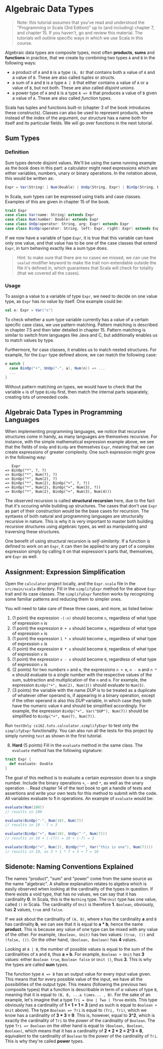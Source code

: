 
# Algebraic Data Types

> Note: this tutorial assumes that you've read and understood the "Programming in Scala (3rd Edition)" up to (and including) chapter 7, and chapter 15. If you haven't, go and review this material. The tutorials will outline specific ways in which we use Scala in this course.

Algebraic data types are composite types, most often **products**, **sums** and **functions** in practice, that we create by combining two types `A` and `B` in the following ways:

- a product of `A` and `B` is a type `(A, B)` that contains both a value of `A` and a value of `B`. These are also called _tuples_ or _structs_.
- a sum of `A` and `B` is a type `A | B` that either contains a value of `A` or a value of `B`, but not both. These are also called _disjoint unions_.
- a power type of `A` and `B` is a type `A => B` that produces a value of `B` given a value of `A`. These are also called _function_ types.

Scala has tuples and functions built-in (chapter 3 of the book introduces these constructs). Classes can also be used to represent products, where instead of the index of the argument, our structure has a name both for itself and its particular fields. We will go over functions in the next tutorial.

## Sum Types

### Definition

Sum types denote disjoint values. We'll be using the same running example as the book does in this part: a calculator might need expressions which are either variables, numbers, unary or binary operations. In the notation above, this would be written as:

```scala
Expr = Var(String) | Num(Double) | UnOp(String, Expr) | BinOp(String, Expr, Expr) 
```

In Scala, sum types can be expressed using traits and case classes. Examples of this are given in chapter 15 of the book.

```scala
trait Expr
case class Var(name: String) extends Expr
case class Num(number: Double) extends Expr
case class UnOp(operator: String, arg: Expr) extends Expr
case class BinOp(operator: String, left: Expr, right: Expr) extends Expr
```
If we now have a variable of type `Expr`, it is true that this variable can have only one value, and that value has to be one of the case classes that extend `Expr`, in turn behaving exactly like a sum type does.
> Hint: to make sure that there are no cases we missed, we can use the `sealed` modifier keyword to make the trait non-extendable outside the file it's defined in, which guarantees that Scala will check for totality (that we covered all the cases).

### Usage
To assign a value to a variable of type `Expr`, we need to decide on one value type, as `Expr` has no value by itself. One example could be:
```scala
val e: Expr = Var("x")
```
To check whether a sum type variable currently has a value of a certain specific case class, we use pattern matching. Pattern matching is described in chapter 7.5 and then later detailed in chapter 15. Pattern matching is similar to switch from languages like Java and C, but additionally enables us to match values by type. 

Furthermore, for case classes, it enables us to match nested structures. For example, for the `Expr` type defined above, we can match the following case:
```scala
e match {
  case BinOp("+", UnOp("-", a), Num(n)) => ...
  ...
}
```
Without pattern matching on types, we would have to check that the variable `e` is of type `BinOp` first, then match the internal parts separately, creating lots of unneeded code.

## Algebraic Data Types in Programming Languages

When implementing programming languages, we notice that recursive structures come in handy, as many languages are themselves recursive. For instance, with the simple mathematical expression example above, we see that the fields of `UnOp` and `BinOp` are themselves `Expr`, meaning that we can create expressions of greater complexity. One such expression might grow in the following way:

```
   Expr
=> BinOp("*", ?, ?)
=> BinOp("*", Num(?), ?)
=> BinOp("*", Num(2), ?)
=> BinOp("*", Num(2), BinOp("+", ?, ?))
=> BinOp("*", Num(2), BinOp("+", Num(3), ?))
=> BinOp("*", Num(2), BinOp("+", Num(3), Num(4)))
```
The observed recursion is called **structural recursion** here, due to the fact that it's occuring while building up structures. The cases that don't use `Expr` as part of their construction would be the base cases for recursion. The syntaxes of both natural and programming languages are structurally recursive in nature. This is why it is very important to master both building recursive structures using algebraic types, as well as manipulating and traversing these structures.

One benefit of using structural recursion is _self-similarity_. If a function is defined to work on an `Expr`, it can then be applied to any part of a complex expression simply by calling it on that expression's parts that, themselves, are `Expr` as well.

## Assignment: Expression Simplification

Open the `calculator` project locally, and the `Expr.scala` file in the `src/main/scala` directory. Fill in the `simplifyExpr` method for the above `Expr` trait and its case classes. The `simplifyExpr` function works by recognizing some familiar patterns and reducing them to simpler ones. 

You will need to take care of these three cases, and more, as listed below:
1. (1 point) the expression `-(-n)` should become `n`, regardless of what type of expression `n` is
2. (1 point) the expression `0 + x` should become `x`, regardless of what type of expression `x` is
3. (1 point) the expression `1 * x` should become `x`, regardless of what type of expression `x` is
4. (1 point) the expression `0 * x` should become `0`, regardless of what type of expression `x` is
5. (1 point) the expression `x - x` should become `0`, regardless of what type of expression `x` is
6. (2 points) for two _numbers_ `n` and `m`, the expressions `n + m`, `n - m` and `n * m` should evaluate to a single number with the respective values of the sum, subtraction and multiplication of the `n` and `m`. For example, the expression `BinOp("+", Num(2), Num(3))` should evaluate to `Num(5)`.
7. (3 points) the variable with the name *DUP* is to be treated as a duplicate of whatever other operand is, if appearing in a binary operation, except if the other operand is also this *DUP* variable, in which case they both have the numeric value `0` and should be simplified accordingly. For example, the expression `BinOp("+", Var("DUP"), Num(7))` should be simplified to `BinOp("+", Num(7), Num(7))`.

Run `testOnly cs162.tuts.calculator.simplifyExpr` to test only the `simplifyExpr` functionality. You can also run all the tests for this project by simply running `test` as shown in the first tutorial.

8. **Hard** (5 points) Fill in the `evaluate` method in the same class. The `evaluate` method has the following signature:
```scala
trait Expr {
  def evaluate: Double
}
```
The goal of this method is to evaluate a certain expression down to a single number. Include the binary operations `+`, `-` and `*`, as well as the unary operation `-`. Read chapter 14 of the text book to get a handle of tests and assertions and write your own tests for this method to submit with the code. All variables evaluate to **1** in operations. An example of `evaluate` would be:

```scala
evaluate(Num(100))
// results in 100

evaluate(BinOp("-", Num(10), Num(7))
// results in 10 - 7 = 3

evaluate(BinOp("+", Num(10), UnOp("-", Num(7)))
// results in 10 + (-(7)) = 10 + (-7) = 3

evaluate(BinOp("+", Num(3), BinOp("*", Var("this is one"), Num(7))))
// results in 10, as 3 + 1 * 7 = 3 + 7 = 10
```

## Sidenote: Naming Conventions Explained

The names "product", "sum" and "power" come from the same source as the name "algebraic". A shallow explanation relates to algebra which is easily observed when looking at the cardinality of the types in question. If there exists a void type, that has no values, we can say that it has cardinality **0**. In Scala, this is the `Nothing` type. The `Unit` type has one value, called `()` in Scala. The cardinality of `Unit` is therefore **1**. `Boolean`, obviously, has **2** values, `true` and `false`.

If we ask about the cardinality of `(A, B)`, where `A` has the cardinality **a** and `B` has cardinality **b**, we can see that it is equal to **a * b**, hence the name **product**. This is because any value of one type can be mixed with any value of the other. For example, `(Boolean, Unit)` has two values: `(true, ())` and `(false, ())`. On the other hand, `(Boolean, Boolean)` has **4** values.

Looking at `A | B`, the number of possible values is equal to the sum of the cardinalities of `A` and `B`, thus **a + b**. For example, `Boolean + Unit` has **3** values: either `Boolean true`, `Boolean false` or `Unit ()`, thus **3**. This is why the types are called **sum** types.

The function type `A => B` has an output value for every input value given. This means that for every possible value of the input, we have all the possibilities of the output type. This means (following the previous two composite types) that a function is describable in term of $a$ values of type `B`, meaning that it is equal to `(B, B, ...a times... , B)`. 
For the sake of an example, let's imagine that a type `Tri = One | Two | Three` exists. This type obviously has a cardinality of **1 + 1 + 1 = 3** (and as such is equal to `Boolean + Unit` above). The type `Boolean => Tri` is equal to `(Tri, Tri)`, which we know has a cardinality of **3 * 3 = 9**. This is, however, equal to **3^2**, which is exactly the cardinality of `Tri` to the _power_ of the cardinality of `Boolean`. The type `Tri => Boolean` on the other hand is equal to `(Boolean, Boolean, Boolean)`, which means that it has a cardinality of **2 * 2 * 2 = 2^3 = 8**, equivalent to the cardinality of `Boolean` to the _power_ of the cardinality of `Tri`. This is why they're called **power** types.
